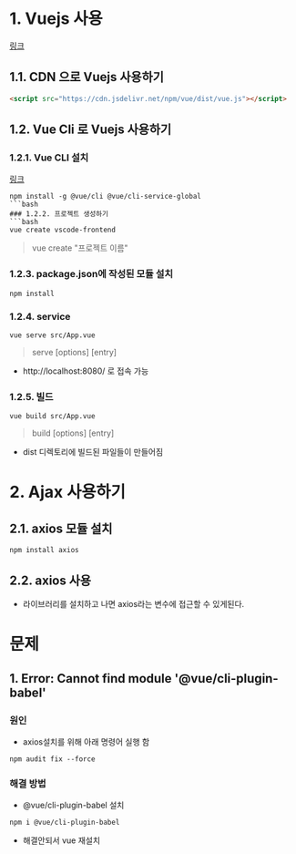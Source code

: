 
# 1.  Vuejs 사용
[링크](https://kr.vuejs.org/v2/guide/installation.html)
## 1.1. CDN 으로 Vuejs 사용하기
```html
<script src="https://cdn.jsdelivr.net/npm/vue/dist/vue.js"></script>
```
## 1.2. Vue Cli 로 Vuejs 사용하기
### 1.2.1. Vue CLI 설치
[링크](https://cli.vuejs.org/guide/)
```
npm install -g @vue/cli @vue/cli-service-global
```bash
### 1.2.2. 프로젝트 생성하기
```bash
vue create vscode-frontend
```
> vue create "프로젝트 이름"
### 1.2.3. package.json에 작성된 모듈 설치
```
npm install
```
### 1.2.4. service
```
vue serve src/App.vue
```
> serve [options] [entry]
   - http://localhost:8080/ 로 접속 가능
### 1.2.5. 빌드
```
vue build src/App.vue
```
> build [options] [entry]
   - dist 디렉토리에 빌드된 파일들이 만들어짐

# 2. Ajax 사용하기
## 2.1. axios 모듈 설치
```
npm install axios
```
## 2.2. axios 사용
- 라이브러리를 설치하고 나면 axios라는 변수에 접근할 수 있게된다.



# 문제 
## 1. Error: Cannot find module '@vue/cli-plugin-babel'
### 원인
- axios설치를 위해 아래 명령어 실행 함
```
npm audit fix --force
```

### 해결 방법
- @vue/cli-plugin-babel 설치
```
npm i @vue/cli-plugin-babel
```
- 해결안되서 vue 재설치